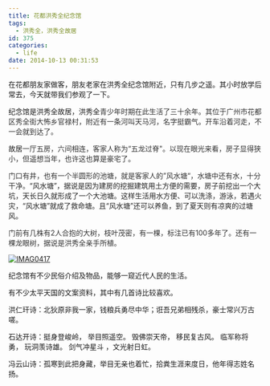 ```yaml
---
title: 花都洪秀全纪念馆
tags:
  - 洪秀全，洪秀全故居
id: 375
categories:
  - life
date: 2014-10-13 00:31:53
---
```


在花都朋友家做客，朋友老家在洪秀全纪念馆附近，只有几步之遥。其小时放学后常去，今天就带我们参观了一下。

纪念馆是洪秀全故居，洪秀全<span style="color: #333333;">青少年时期在此生活了三十余年。其</span><span style="color: #333333;">位于广州市花都区秀全街大怖乡官禄村，附近有一条河叫天马河，名字挺霸气。开车沿着河走，不一会就到达了。</span>

故居<span style="color: #333333;">一厅五房，六间相连，客家人称为“五龙过脊"。以现在眼光来看，房子显得狭小，但遥想当年，也许这也算是豪宅了。</span>

<span style="color: #333333;">门口有井，也有一个半圆形的池塘，就是客家人的”风水塘“，水塘中还有水，十分干净。<span style="color: #252525;">“风水塘”，据说是因为建房的挖掘建筑用土方便的需要，房子前挖出一个大坑，天长日久就形成了一个大池塘。这样生活用水方便、可以洗涤，游泳，若遇火灾，“风水塘”就成了救命塘。且“风水塘”还可以养鱼，到了夏天则有凉爽的过塘风。</span></span>

<span style="color: #333333;">门前有几株有2人合抱的大树，枝叶茂密，有一棵，标注已有100多年了。还有一棵龙眼树，据说是洪秀全亲手所植。</span>

[![IMAG0417](/images/2014/10/IMAG0417-e1413129888286.jpg)](/images/2014/10/IMAG0417-e1413129888286.jpg)

纪念馆有不少民俗介绍及物品，能够一窥近代人民的生活。

有不少太平天国的文案资料，其中有几首诗比较喜欢。

洪仁玕诗：北狄原非我一家，钱粮兵勇尽中华；诳吾兄弟相残杀，豪士常兴万古嗟。

石达开诗：挺身登峻岭， 举目照遥空。 毁佛崇天帝， 移民复古风。 临军称将勇， 玩洞羡诗雄。 剑气冲星斗 ，文光射日虹。

冯云山诗：孤寒到此把身藏，举目无亲也着忙，拾粪生涯来度日，他年得志姓名扬。

&nbsp;

&nbsp;

&nbsp;